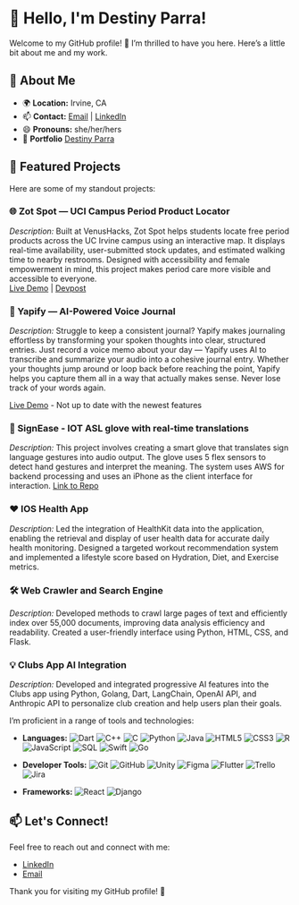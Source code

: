 # 👋 Hello, I'm Destiny Parra!

Welcome to my GitHub profile! 🌟 I’m thrilled to have you here. Here’s a little bit about me and my work.

## 🚀 About Me

- 🌍 **Location:** Irvine, CA
- 📫 **Contact:** [Email](mailto:Destinyparra@hotmail.com) | [LinkedIn](https://www.linkedin.com/in/destiny-nunez-parra/)
- 😄 **Pronouns:** she/her/hers
- 🚧 **Portfolio** [Destiny Parra](https://destinyparra.github.io/Portfolio/)

## 🌟 Featured Projects

Here are some of my standout projects:

### 🌐 Zot Spot — UCI Campus Period Product Locator  
*Description:* Built at VenusHacks, Zot Spot helps students locate free period products across the UC Irvine campus using an interactive map. It displays real-time availability, user-submitted stock updates, and estimated walking time to nearby restrooms. Designed with accessibility and female empowerment in mind, this project makes period care more visible and accessible to everyone.  
[Live Demo](https://venushacks-1.onrender.com) | [Devpost](https://devpost.com/software/zot-spot)

### 💬 Yapify — AI-Powered Voice Journal
*Description:* Struggle to keep a consistent journal? Yapify makes journaling effortless by transforming your spoken thoughts into clear, structured entries. Just record a voice memo about your day — Yapify uses AI to transcribe and summarize your audio into a cohesive journal entry. Whether your thoughts jump around or loop back before reaching the point, Yapify helps you capture them all in a way that actually makes sense. Never lose track of your words again.

[Live Demo](https://yapify-seven.vercel.app/) - Not up to date with the newest features

### 📱 SignEase - IOT ASL glove with real-time translations
*Description:* This project involves creating a smart glove that translates sign language gestures into audio output. The glove uses 5 flex sensors to detect hand gestures and interpret the meaning. The system uses AWS for backend processing and uses an iPhone as the client interface for interaction.
[Link to Repo](https://github.com/destinyparra/SignEase)

### ❤️ IOS Health App
*Description:* Led the integration of HealthKit data into the application, enabling the retrieval and display of user health data for accurate daily health monitoring. Designed a targeted workout recommendation system and implemented a lifestyle score based on Hydration, Diet, and Exercise metrics.

### 🛠️ Web Crawler and Search Engine
*Description:* Developed methods to crawl large pages of text and efficiently index over 55,000 documents, improving data analysis efficiency and readability. Created a user-friendly interface using Python, HTML, CSS, and Flask.

### 💡 Clubs App AI Integration
*Description:* Developed and integrated progressive AI features into the Clubs app using Python, Golang, Dart, LangChain, OpenAI API, and Anthropic API to personalize club creation and help users plan their goals.


I’m proficient in a range of tools and technologies:

- **Languages:**
  ![Dart](https://img.shields.io/badge/-Dart-0175C2?style=flat&logo=dart&logoColor=ffffff)
  ![C++](https://img.shields.io/badge/-C++-00599C?style=flat&logo=cplusplus&logoColor=ffffff)
  ![C](https://img.shields.io/badge/-C-A8B9CC?style=flat&logo=c&logoColor=ffffff)
  ![Python](https://img.shields.io/badge/-Python-3776AB?style=flat&logo=python&logoColor=ffffff)
  ![Java](https://img.shields.io/badge/-Java-007396?style=flat&logo=java&logoColor=ffffff)
  ![HTML5](https://img.shields.io/badge/-HTML5-E34F26?style=flat&logo=html5&logoColor=ffffff)
  ![CSS3](https://img.shields.io/badge/-CSS3-1572B6?style=flat&logo=css3&logoColor=ffffff)
  ![R](https://img.shields.io/badge/-R-276DC3?style=flat&logo=r&logoColor=ffffff)
  ![JavaScript](https://img.shields.io/badge/-JavaScript-F7DF1E?style=flat&logo=javascript&logoColor=000000)
  ![SQL](https://img.shields.io/badge/-SQL-003B57?style=flat&logo=sql&logoColor=ffffff)
  ![Swift](https://img.shields.io/badge/-Swift-F05138?style=flat&logo=swift&logoColor=ffffff)
  ![Go](https://img.shields.io/badge/-Golang-00ADD8?style=flat&logo=go&logoColor=ffffff)
  

- **Developer Tools:**
  ![Git](https://img.shields.io/badge/-Git-F05032?style=flat&logo=git&logoColor=ffffff)
  ![GitHub](https://img.shields.io/badge/-GitHub-181717?style=flat&logo=github&logoColor=ffffff)
  ![Unity](https://img.shields.io/badge/-Unity-000000?style=flat&logo=unity&logoColor=ffffff)
  ![Figma](https://img.shields.io/badge/-Figma-F24E1E?style=flat&logo=figma&logoColor=ffffff)
  ![Flutter](https://img.shields.io/badge/-Flutter-02569B?style=flat&logo=flutter&logoColor=ffffff)
  ![Trello](https://img.shields.io/badge/-Trello-0079BF?style=flat&logo=trello&logoColor=ffffff)
  ![Jira](https://img.shields.io/badge/-Jira-0052CC?style=flat&logo=jira&logoColor=ffffff)

- **Frameworks:** ![React](https://img.shields.io/badge/-React-61DAFB?style=flat&logo=react&logoColor=000000) ![Django](https://img.shields.io/badge/-Django-092E20?style=flat&logo=django&logoColor=ffffff)

## 📫 Let's Connect!

Feel free to reach out and connect with me:

- [LinkedIn](https://www.linkedin.com/in/destiny-nunez-parra/)
- [Email](mailto:Destinyparra@hotmail.com)

Thank you for visiting my GitHub profile! 🚀

